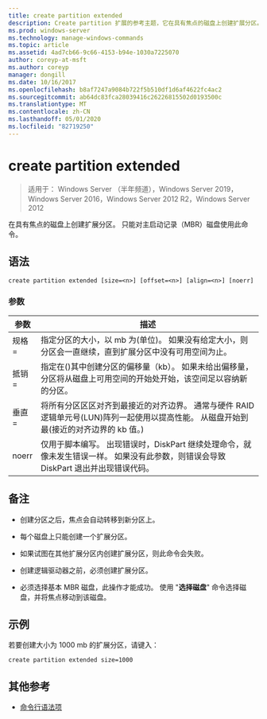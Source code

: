 ```yaml
---
title: create partition extended
description: Create partition 扩展的参考主题，它在具有焦点的磁盘上创建扩展分区。
ms.prod: windows-server
ms.technology: manage-windows-commands
ms.topic: article
ms.assetid: 4ad7cb66-9c66-4153-b94e-1030a7225070
author: coreyp-at-msft
ms.author: coreyp
manager: dongill
ms.date: 10/16/2017
ms.openlocfilehash: b8af7247a9084b722f5b510df1d6af4622fc4ac2
ms.sourcegitcommit: ab64dc83fca28039416c26226815502d0193500c
ms.translationtype: MT
ms.contentlocale: zh-CN
ms.lasthandoff: 05/01/2020
ms.locfileid: "82719250"
---
```

# <a name="create-partition-extended"></a>create partition extended

> 适用于： Windows Server （半年频道），Windows Server 2019，Windows Server 2016，Windows Server 2012 R2，Windows Server 2012

在具有焦点的磁盘上创建扩展分区。 只能对主启动记录（MBR）磁盘使用此命令。

## <a name="syntax"></a>语法  
  
```  
create partition extended [size=<n>] [offset=<n>] [align=<n>] [noerr]  
```  
  
### <a name="parameters"></a>参数  
  
|  参数  |                                                                                                                             描述                                                                                                                              |
|-------------|----------------------------------------------------------------------------------------------------------------------------------------------------------------------------------------------------------------------------------------------------------------------|
|  规格\=<n>  |                                                  指定分区的大小，以 mb 为\(单位\)。 如果没有给定大小，则分区会一直继续，直到扩展分区中没有可用空间为止。                                                  |
| 抵销\=<n> |                     指定在\(\)其中创建分区的偏移量（kb）。 如果未给出偏移量，分区将从磁盘上可用空间的开始处开始，该空间足以容纳新的分区。                      |
| 垂直\=<n>  | 将所有分区区区对齐到最接近的对齐边界。 通常与硬件 RAID 逻辑单元号\(LUN\)阵列一起使用以提高性能。 <n>从磁盘开始到最\(接近的对齐边界的 kb 值。\) |
|    noerr    |                                 仅用于脚本编写。 出现错误时，DiskPart 继续处理命令，就像未发生错误一样。 如果没有此参数，则错误会导致 DiskPart 退出并出现错误代码。                                 |
  
## <a name="remarks"></a>备注  
  
-   创建分区之后，焦点会自动转移到新分区上。  
  
-   每个磁盘上只能创建一个扩展分区。  
  
-   如果试图在其他扩展分区内创建扩展分区，则此命令会失败。  
  
-   创建逻辑驱动器之前，必须创建扩展分区。  
  
-   必须选择基本 MBR 磁盘，此操作才能成功。 使用 "**选择磁盘**" 命令选择磁盘，并将焦点移动到该磁盘。  
  
## <a name="examples"></a>示例  
若要创建大小为 1000 mb 的扩展分区，请键入：  
  
```  
create partition extended size=1000  
```  
  
## <a name="additional-references"></a>其他参考  
- [命令行语法项](command-line-syntax-key.md)  
  

  

